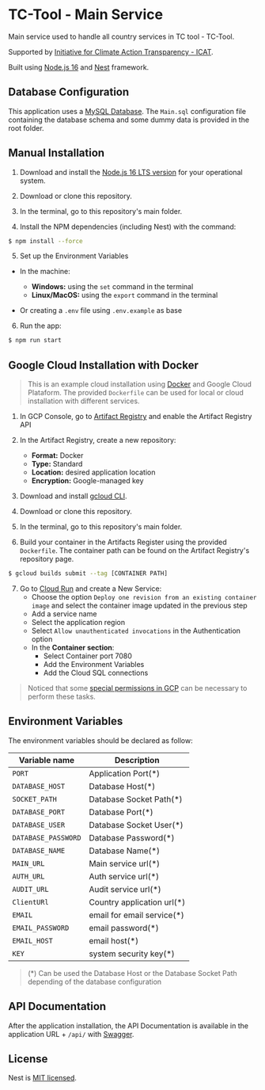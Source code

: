 # TC-Tool - Main Service

Main service used to handle all country services in TC tool - TC-Tool.

Supported by [Initiative for Climate Action Transparency - ICAT](https://climateactiontransparency.org/).

Built using [Node.js 16](https://nodejs.org/dist/latest-v16.x/docs/api/) and [Nest](https://github.com/nestjs/nest) framework.

## Database Configuration

This application uses a [MySQL Database](https://www.mysql.com/). The `Main.sql` configuration file containing the database schema and some dummy data is provided in the root folder.

## Manual Installation

1. Download and install the [Node.js 16 LTS version](https://nodejs.org/en/download/releases) for your operational system.

2. Download or clone this repository.

3. In the terminal, go to this repository's main folder.

4. Install the NPM dependencies (including Nest) with the command:


```bash
$ npm install --force
```

5. Set up the Environment Variables

  - In the machine:
    - **Windows:** using the `set` command in the terminal
    - **Linux/MacOS:** using the `export` command in the terminal

  - Or creating a `.env` file using `.env.example` as base

6. Run the app:

```bash
$ npm run start
```
## Google Cloud Installation with Docker

> This is an example cloud installation using [Docker](https://www.docker.com/) and Google Cloud Plataform. The provided `Dockerfile` can be used for local or cloud installation with different services.

1. In GCP Console, go to [Artifact Registry](https://console.cloud.google.com/artifacts) and enable the Artifact Registry API

2. In the Artifact Registry, create a new repository:

   - **Format:** Docker
   - **Type:** Standard
   - **Location:** desired application location
   - **Encryption:** Google-managed key

3. Download and install [gcloud CLI](https://cloud.google.com/sdk/docs/install).

4. Download or clone this repository.

5. In the terminal, go to this repository's main folder.

6. Build your container in the Artifacts Register using the provided `Dockerfile`. The container path can be found on the Artifact Registry's repository page.

  ```bash
  $ gcloud builds submit --tag [CONTAINER PATH]
  ```

7. Go to [Cloud Run](https://console.cloud.google.com/run) and create a New Service:
   - Choose the option `Deploy one revision from an existing container image` and select the container image updated in the previous step
   - Add a service name
   - Select the application region
   - Select `Allow unauthenticated invocations` in the Authentication option
   - In the **Container section**:
     - Select Container port 7080
     - Add the Environment Variables
     - Add the Cloud SQL connections

> Noticed that some [special permissions in GCP](https://cloud.google.com/run/docs/reference/iam/roles#additional-configuration) can be necessary to perform these tasks.

## Environment Variables

The environment variables should be declared as follow:

| Variable name         | Description                                    |
| --------------------- | ---------------------------------------------- |
| `PORT`                | Application Port(*)                            |
| `DATABASE_HOST`       | Database Host(*)                               |
| `SOCKET_PATH`         | Database Socket Path(*)                        |
| `DATABASE_PORT`       | Database Port(*)                               |
| `DATABASE_USER`       | Database Socket User(*)                        |
| `DATABASE_PASSWORD`   | Database Password(*)                           |
| `DATABASE_NAME`       | Database Name(*)                               |
| `MAIN_URL`            | Main service url(*)                            |
| `AUTH_URL`            | Auth service url(*)                            |
| `AUDIT_URL`           | Audit service url(*)                           |
| `ClientURl`           | Country application url(*)                     |
| `EMAIL`               | email for email service(*)                     |
| `EMAIL_PASSWORD`      | email password(*)                              |
| `EMAIL_HOST`          | email host(*)                                  |
| `KEY`                 | system security key(*)                         |


> (*) Can be used the Database Host or the Database Socket Path depending of the database configuration

## API Documentation

After the application installation, the API Documentation is available in the application URL + `/api/` with [Swagger](https://swagger.io/solutions/api-documentation/).


## License

  Nest is [MIT licensed](LICENSE).
